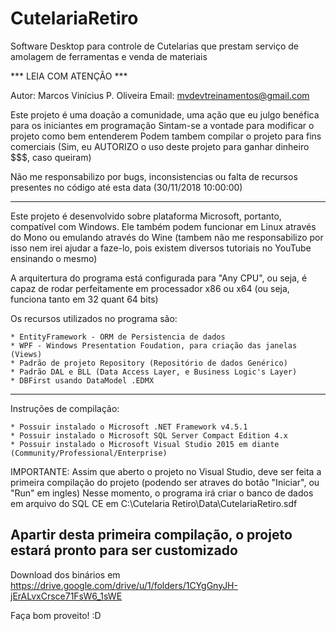 # CutelariaRetiro
Software Desktop para controle de Cutelarias que prestam serviço de amolagem de ferramentas e venda de materiais

*** LEIA COM ATENÇÃO ***

Autor: Marcos Vinícius P. Oliveira
Email: mvdevtreinamentos@gmail.com

Este projeto é uma doação a comunidade, uma ação
que eu julgo benéfica para os iniciantes em programação
Sintam-se a vontade para modificar o projeto como bem entenderem
Podem tambem compilar o projeto para fins comerciais (Sim, eu
AUTORIZO o uso deste projeto para ganhar dinheiro $$$, caso queiram)

Não me responsabilizo por bugs, inconsistencias ou falta de recursos
presentes no código até esta data (30/11/2018 10:00:00)

------------------------------------------------------------------------
Este projeto é desenvolvido sobre plataforma Microsoft, portanto,
compatível com Windows.
Ele também podem funcionar em Linux através do Mono ou emulando através
do Wine (tambem não me responsabilizo por isso nem irei ajudar a faze-lo, pois
existem diversos tutoriais no YouTube ensinando o mesmo)

A arquitertura do programa está configurada para "Any CPU", ou seja,
é capaz de rodar perfeitamente em processador x86 ou x64 
(ou seja, funciona tanto em 32 quant 64 bits)

Os recursos utilizados no programa são: 
	
	* EntityFramework - ORM de Persistencia de dados
	* WPF - Windows Presentation Foudation, para criação das janelas (Views)
	* Padrão de projeto Repository (Repositório de dados Genérico)
	* Padrão DAL e BLL (Data Access Layer, e Business Logic's Layer)
	* DBFirst usando DataModel .EDMX

--------------------------------------------------------------------------

Instruções de compilação:

	* Possuir instalado o Microsoft .NET Framework v4.5.1
	* Possuir instalado o Microsoft SQL Server Compact Edition 4.x
	* Possuir instalado o Microsoft Visual Studio 2015 em diante (Community/Professional/Enterprise)

IMPORTANTE: Assim que aberto o projeto no Visual Studio, deve ser feita a primeira compilação
do projeto (podendo ser atraves do botão "Iniciar", ou "Run" em ingles)
Nesse momento, o programa irá criar o banco de dados em arquivo do SQL CE em
C:\Cutelaria Retiro\Data\CutelariaRetiro.sdf

Apartir desta primeira compilação, o projeto estará pronto para ser customizado
-------------------------------------------------------------------------------
Download dos binários em https://drive.google.com/drive/u/1/folders/1CYgGnyJH-jErALvxCrsce71FsW6_1sWE

Faça bom proveito! :D
